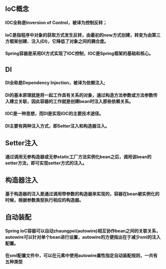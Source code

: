 ## IoC概念
#### IOC全称是Inversion of Control，被译为控制反转；
#### IoC是指程序中对象的获取方式发生反转，由最初的new方式创建，转变为由第三方框架创建、注入(DI)，它降低了对象之间的耦合度。
#### Spring容器是采用DI方式实现了IOC控制，IOC是Spring框架的基础和核心。
## DI
#### DI全称是Dependency Injection，被译为依赖注入;
#### DI的基本原理就是将一起工作具有关系的对象，通过构造方法参数或方法参数传入建立关联，因此容器的工作就是创建bean时注入那些依赖关系。
#### IOC是一种思想，而DI是实现IOC的主要技术途径。
#### DI主要有两种注入方式，即Setter注入和构造器注入。
## Setter注入
#### 通过调用无参构造器或无参static工厂方法实例化bean之后，调用该bean的setter方法，即可实现setter方式的注入。
## 构造器注入
#### 基于构造器的注入是通过调用带参数的构造器来实现的，容器在bean被实例化的时候，根据参数类型执行相应的构造器。
## 自动装配
#### Spring IoC容器可以自动zhaungpei(autowire)相互协作bean之间的关联关系，autowire可以针对单个bean进行设置，autowire的方便指出在于减少xml的注入配置。
#### 在xml配置文件中，可以在<bean/>元素中使用autowire属性指定自动装配规则，一共有五种类型
#### 

